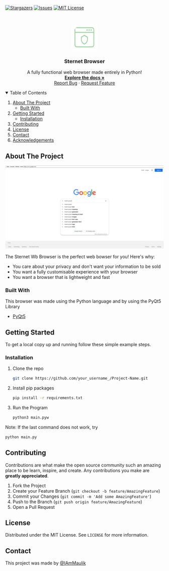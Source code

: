 [![Stargazers][stars-shield]][stars-url]
[![Issues][issues-shield]][issues-url]
[![MIT License][license-shield]][license-url]



<!-- PROJECT LOGO -->
<br />
<p align="center">
  <a href="https://github.com/IAmMaulik/Sternet">
    <img src="images/logo.png" alt="Logo" width="80" height="80">
  </a>

  <h3 align="center">Sternet Browser</h3>

  <p align="center">
    A fully functional web browser made entirely in Python!
    <br />
    <a href="https://github.com/othneildrew/Best-README-Template"><strong>Explore the docs »</strong></a>
    <br />
    <a href="https://github.com/othneildrew/Best-README-Template/issues">Report Bug</a>
    ·
    <a href="https://github.com/othneildrew/Best-README-Template/issues">Request Feature</a>
  </p>
</p>



<!-- TABLE OF CONTENTS -->
<details open="open">
  <summary>Table of Contents</summary>
  <ol>
    <li>
      <a href="#about-the-project">About The Project</a>
      <ul>
        <li><a href="#built-with">Built With</a></li>
      </ul>
    </li>
    <li>
      <a href="#getting-started">Getting Started</a>
      <ul>
        <li><a href="#installation">Installation</a></li>
      </ul>
    </li>
    <li><a href="#contributing">Contributing</a></li>
    <li><a href="#license">License</a></li>
    <li><a href="#contact">Contact</a></li>
    <li><a href="#acknowledgements">Acknowledgements</a></li>
  </ol>
</details>



<!-- ABOUT THE PROJECT -->
## About The Project

![Product Name Screen Shot](images/screenshot.png)

The Sternet Wb Browser is the perfect web bowser for you!
Here's why:
* You care about your privacy and don't want your information to be sold
* You want a fully customisable experience with your browser
* You want a browser that is lightweight and fast


### Built With

This browser was made using the Python language and by using the PyQt5 Library
* [PyQt5](https://www.riverbankcomputing.com/static/Docs/PyQt5/)



<!-- GETTING STARTED -->
## Getting Started

To get a local copy up and running follow these simple example steps.

### Installation

1. Clone the repo
   ```sh
   git clone https://github.com/your_username_/Project-Name.git
   ```
2. Install pip packages
   ```sh
   pip install -r requirements.txt
   ```
3. Run the Program
   ```sh
   python3 main.pyw
   ```
Note: If the last command does not work, try
```sh
python main.py
````
## Contributing

Contributions are what make the open source community such an amazing place to be learn, inspire, and create. Any contributions you make are **greatly appreciated**.

1. Fork the Project
2. Create your Feature Branch (`git checkout -b feature/AmazingFeature`)
3. Commit your Changes (`git commit -m 'Add some AmazingFeature'`)
4. Push to the Branch (`git push origin feature/AmazingFeature`)
5. Open a Pull Request



<!-- LICENSE -->
## License

Distributed under the MIT License. See `LICENSE` for more information.



<!-- CONTACT -->
## Contact

This project was made by [@IAmMaulik](https://iammaulik.github.io)



<!-- MARKDOWN LINKS & IMAGES -->
<!-- https://www.markdownguide.org/basic-syntax/#reference-style-links -->
[stars-shield]: https://img.shields.io/github/stars/IAmMaulik/Sternet?style=for-the-badge
[stars-url]: https://github.com/IAmMaulik/Sternet/stargazers
[issues-shield]: https://img.shields.io/github/issues/IAmMaulik/Sternet?style=for-the-badge
[issues-url]: https://github.com/IAmMaulik/Sternet/issues
[license-shield]: https://img.shields.io/github/license/IAmMaulik/Sternet?style=for-the-badge
[license-url]: https://github.com/IAmMaulik/Sternet/blob/master/LICENSE
[product-screenshot]: images/screenshot.png
